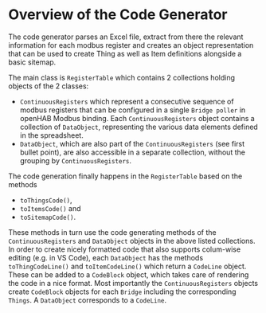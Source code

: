 # Overview of the Code Generator

The code generator parses an Excel file, extract from there the relevant information for each modbus register and creates an object representation that can be used to create Thing as well as Item definitions alongside a basic sitemap.

The main class is <code>RegisterTable</code> which contains 2 collections holding objects of the 2 classes:
* <code>ContinuousRegisters</code> which represent a consecutive sequence of modbus registers that can be configured in a single <code>Bridge poller</code> in openHAB Modbus binding. Each <code>ContinuousRegisters</code> object contains a collection of <code>DataObject</code>, representing the various data elements defined in the spreadsheet.
* <code>DataObject</code>, which are also part of the <code>ContinuousRegisters</code> (see first bullet point), are also accessible in a separate collection, without the grouping by <code>ContinuousRegisters</code>.

The code generation finally happens in the <code>RegisterTable</code> based on the methods
* <code>toThingsCode()</code>,
* <code>toItemsCode()</code> and
* <code>toSitemapCode()</code>.

These methods in turn use the code generating methods of the <code>ContinuousRegisters</code> and <code>DataObject</code> objects in the above listed collections. In order to create nicely formatted code that also supports colum-wise editing (e.g. in VS Code), each <code>DataObject</code> has the methods <code>toThingCodeLine()</code> and <code>toItemCodeLine()</code> which return a <code>CodeLine</code> object. These can be added to a <code>CodeBlock</code> object, which takes care of rendering the code in a nice format.
Most importantly the <code>ContinuousRegisters</code> objects create <code>CodeBlock</code> objects for each <code>Bridge</code> including the corresponding <code>Things</code>. A <code>DataObject</code> corresponds to a <code>CodeLine</code>.